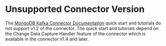 # Unsupported Connector Version

The [MongoDB Kafka Connector Documentation](https://www.mongodb.com/docs/kafka-connector/current/)
quick start and tutorials do not support v1.2 of the connector. The quick start and tutorials depend on the Change Data Capture Handler
feature of the connector which is available in the connector v1.4 and later.
